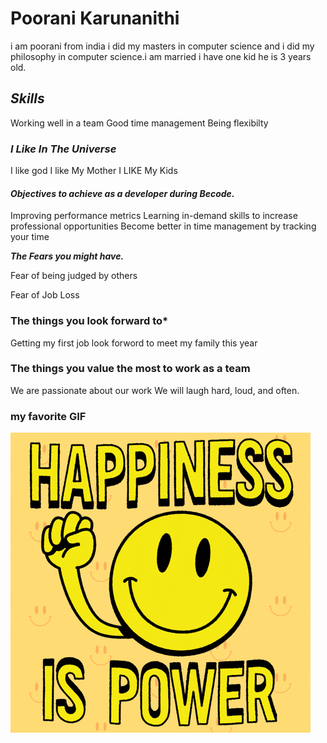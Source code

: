 
# Poorani Karunanithi  
i am poorani from india i did my masters in computer science and i did my philosophy in computer science.i am married i have one kid he is 3 years old.

## *Skills*
Working well in a team
Good time management
Being flexibilty

### *I Like In The Universe*
I like god 
I like My Mother
I LIKE My Kids

#### *Objectives to achieve as a developer during Becode.*

Improving performance metrics
Learning in-demand skills to increase professional opportunities
Become better in time management by tracking your time

***The Fears you might have.***

Fear of being judged by others
 
Fear of Job Loss

### The things you look forward to*
Getting my  first job
look forword to meet my family this year

### The  things you value the most to work as a team
We are passionate about our work 
We will laugh hard, loud, and often.

### my favorite GIF
![favorite image](/images/favoriteimage.gif)